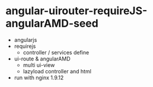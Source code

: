 # angular-uirouter-requireJS-angularAMD-seed 
- angularjs 
- requirejs 
	- controller / services define
- ui-route &  angularAMD
	- multi ui-view 
	- lazyload controller and html 
- run with nginx 1.9.12



